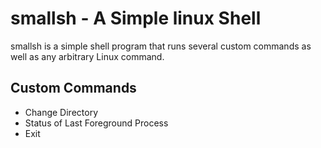 # smallsh - A Simple linux Shell

smallsh is a simple shell program that runs several custom commands as well as any arbitrary Linux command. 

## Custom Commands

- Change Directory
- Status of Last Foreground Process
- Exit
